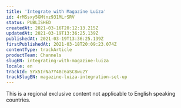```yaml
---
title: 'Integrate with Magazine Luiza'
id: 4rMSsxy5GMtnz931MLrSRV
status: PUBLISHED
createdAt: 2021-03-16T20:12:13.215Z
updatedAt: 2021-03-19T13:36:25.139Z
publishedAt: 2021-03-19T13:36:25.139Z
firstPublishedAt: 2021-03-18T20:09:23.074Z
contentType: trackArticle
productTeam: Channels
slugEN: integrating-with-magazine-luiza
locale: en
trackId: 5Yx5IrNa7Y48c6aSC8wu2Y
trackSlugEN: magazine-luiza-integration-set-up
---
```


<div class="alert alert-warning" role="alert">This is a regional exclusive content not applicable to 
English speaking countries.</div>

